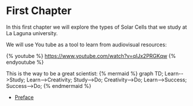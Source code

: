 # First Chapter

In this first chapter we will explore the types of Solar Cells that we study at La Laguna university.

We will use You tube as a tool to learn from audiovisual resources:

{% youtube %} https://www.youtube.com/watch?v=qIJx2PRGKqw {% endyoutube %} 

This is the way to be a great scientist:
{% mermaid %} 
graph TD; 
Learn-->Study; 
Learn-->Creativity; 
Study-->Do; 
Creativity-->Do;
Learn-->Success;
Success-->Do;
{% endmermaid %} 












* [Preface](README.md)

